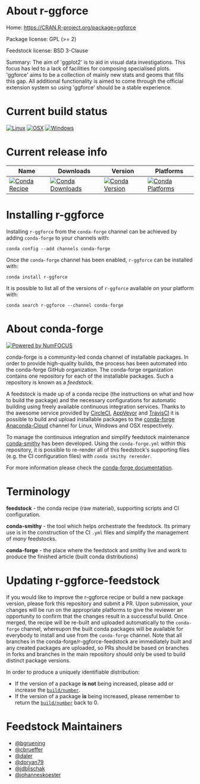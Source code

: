 <!--
# -*- mode: jinja -*-
-->

About r-ggforce
===============

Home: https://CRAN.R-project.org/package=ggforce

Package license: GPL (>= 2)

Feedstock license: BSD 3-Clause

Summary: The aim of 'ggplot2' is to aid in visual data investigations. This focus has led to a lack of facilities for composing specialised plots. 'ggforce' aims to be a collection of mainly new stats and geoms that fills this gap. All additional functionality is aimed to come through the official extension system so using 'ggforce' should be a stable experience.



Current build status
====================

[![Linux](https://img.shields.io/circleci/project/github/conda-forge/r-ggforce-feedstock/master.svg?label=Linux)](https://circleci.com/gh/conda-forge/r-ggforce-feedstock)
[![OSX](https://img.shields.io/travis/conda-forge/r-ggforce-feedstock/master.svg?label=macOS)](https://travis-ci.org/conda-forge/r-ggforce-feedstock)
[![Windows](https://img.shields.io/appveyor/ci/conda-forge/r-ggforce-feedstock/master.svg?label=Windows)](https://ci.appveyor.com/project/conda-forge/r-ggforce-feedstock/branch/master)

Current release info
====================

| Name | Downloads | Version | Platforms |
| --- | --- | --- | --- |
| [![Conda Recipe](https://img.shields.io/badge/recipe-r--ggforce-green.svg)](https://anaconda.org/conda-forge/r-ggforce) | [![Conda Downloads](https://img.shields.io/conda/dn/conda-forge/r-ggforce.svg)](https://anaconda.org/conda-forge/r-ggforce) | [![Conda Version](https://img.shields.io/conda/vn/conda-forge/r-ggforce.svg)](https://anaconda.org/conda-forge/r-ggforce) | [![Conda Platforms](https://img.shields.io/conda/pn/conda-forge/r-ggforce.svg)](https://anaconda.org/conda-forge/r-ggforce) |

Installing r-ggforce
====================

Installing `r-ggforce` from the `conda-forge` channel can be achieved by adding `conda-forge` to your channels with:

```
conda config --add channels conda-forge
```

Once the `conda-forge` channel has been enabled, `r-ggforce` can be installed with:

```
conda install r-ggforce
```

It is possible to list all of the versions of `r-ggforce` available on your platform with:

```
conda search r-ggforce --channel conda-forge
```


About conda-forge
=================

[![Powered by NumFOCUS](https://img.shields.io/badge/powered%20by-NumFOCUS-orange.svg?style=flat&colorA=E1523D&colorB=007D8A)](http://numfocus.org)

conda-forge is a community-led conda channel of installable packages.
In order to provide high-quality builds, the process has been automated into the
conda-forge GitHub organization. The conda-forge organization contains one repository
for each of the installable packages. Such a repository is known as a *feedstock*.

A feedstock is made up of a conda recipe (the instructions on what and how to build
the package) and the necessary configurations for automatic building using freely
available continuous integration services. Thanks to the awesome service provided by
[CircleCI](https://circleci.com/), [AppVeyor](https://www.appveyor.com/)
and [TravisCI](https://travis-ci.org/) it is possible to build and upload installable
packages to the [conda-forge](https://anaconda.org/conda-forge)
[Anaconda-Cloud](https://anaconda.org/) channel for Linux, Windows and OSX respectively.

To manage the continuous integration and simplify feedstock maintenance
[conda-smithy](https://github.com/conda-forge/conda-smithy) has been developed.
Using the ``conda-forge.yml`` within this repository, it is possible to re-render all of
this feedstock's supporting files (e.g. the CI configuration files) with ``conda smithy rerender``.

For more information please check the [conda-forge documentation](https://conda-forge.org/docs/).

Terminology
===========

**feedstock** - the conda recipe (raw material), supporting scripts and CI configuration.

**conda-smithy** - the tool which helps orchestrate the feedstock.
                   Its primary use is in the construction of the CI ``.yml`` files
                   and simplify the management of *many* feedstocks.

**conda-forge** - the place where the feedstock and smithy live and work to
                  produce the finished article (built conda distributions)


Updating r-ggforce-feedstock
============================

If you would like to improve the r-ggforce recipe or build a new
package version, please fork this repository and submit a PR. Upon submission,
your changes will be run on the appropriate platforms to give the reviewer an
opportunity to confirm that the changes result in a successful build. Once
merged, the recipe will be re-built and uploaded automatically to the
`conda-forge` channel, whereupon the built conda packages will be available for
everybody to install and use from the `conda-forge` channel.
Note that all branches in the conda-forge/r-ggforce-feedstock are
immediately built and any created packages are uploaded, so PRs should be based
on branches in forks and branches in the main repository should only be used to
build distinct package versions.

In order to produce a uniquely identifiable distribution:
 * If the version of a package **is not** being increased, please add or increase
   the [``build/number``](https://conda.io/docs/user-guide/tasks/build-packages/define-metadata.html#build-number-and-string).
 * If the version of a package **is** being increased, please remember to return
   the [``build/number``](https://conda.io/docs/user-guide/tasks/build-packages/define-metadata.html#build-number-and-string)
   back to 0.

Feedstock Maintainers
=====================

* [@bgruening](https://github.com/bgruening/)
* [@cbrueffer](https://github.com/cbrueffer/)
* [@daler](https://github.com/daler/)
* [@dpryan79](https://github.com/dpryan79/)
* [@jdblischak](https://github.com/jdblischak/)
* [@johanneskoester](https://github.com/johanneskoester/)


